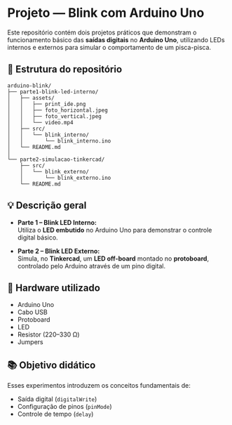 # Projeto — Blink com Arduino Uno

Este repositório contém dois projetos práticos que demonstram o funcionamento básico das **saídas digitais** no **Arduino Uno**, utilizando LEDs internos e externos para simular o comportamento de um pisca-pisca.

## 🧩 Estrutura do repositório
```
arduino-blink/
├── parte1-blink-led-interno/
│   ├── assets/
│   │   ├── print_ide.png
│   │   ├── foto_horizontal.jpeg
│   │   ├── foto_vertical.jpeg
│   │   └── video.mp4
│   ├── src/
│   │   └── blink_interno/
│   │       └── blink_interno.ino
│   └── README.md
│
└── parte2-simulacao-tinkercad/
    ├── src/
    │   └── blink_externo/
    │       └── blink_externo.ino
    └── README.md
```

## 💡 Descrição geral
- **Parte 1 – Blink LED Interno:**  
  Utiliza o **LED embutido** no Arduino Uno para demonstrar o controle digital básico.

- **Parte 2 – Blink LED Externo:**  
  Simula, no **Tinkercad**, um **LED off-board** montado no **protoboard**, controlado pelo Arduino através de um pino digital.

## 🧰 Hardware utilizado
- Arduino Uno  
- Cabo USB  
- Protoboard
- LED
- Resistor (220–330 Ω)
- Jumpers  

## 📚 Objetivo didático
Esses experimentos introduzem os conceitos fundamentais de:
- Saída digital (`digitalWrite`)
- Configuração de pinos (`pinMode`)
- Controle de tempo (`delay`)

